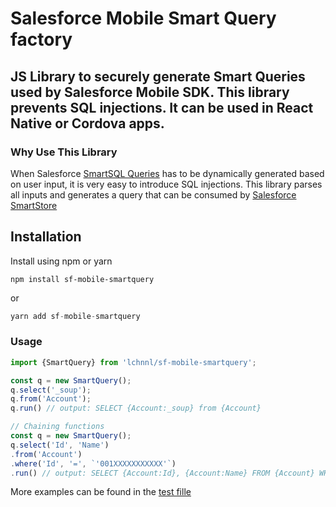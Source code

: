 # Salesforce Mobile Smart Query factory

## JS Library to securely generate Smart Queries used by Salesforce Mobile SDK. This library prevents SQL injections. It can be used in React Native or Cordova apps.

### Why Use This Library
When Salesforce [SmartSQL Queries](https://developer.salesforce.com/docs/atlas.en-us.noversion.mobile_sdk.meta/mobile_sdk/offline_smart_sql.htm) has to be dynamically generated based on user input, it is very easy to introduce SQL injections. This library parses all inputs and generates a query that can be consumed by [Salesforce SmartStore](https://developer.salesforce.com/docs/atlas.en-us.noversion.mobile_sdk.meta/mobile_sdk/offline_intro.htm)

## Installation

Install using npm or yarn

```
npm install sf-mobile-smartquery
```
or
```typescript
yarn add sf-mobile-smartquery
```


### Usage
```typescript
import {SmartQuery} from 'lchnnl/sf-mobile-smartquery'; 

const q = new SmartQuery();
q.select('_soup');
q.from('Account');
q.run() // output: SELECT {Account:_soup} from {Account}

// Chaining functions
const q = new SmartQuery();
q.select('Id', 'Name')
.from('Account')
.where('Id', '=', `'001XXXXXXXXXXX'`)
.run() // output: SELECT {Account:Id}, {Account:Name} FROM {Account} WHERE {Account:Id} = '001XXXXXXXXXXX'
```

More examples can be found in the [test fille](./src/SmartQuery.test.ts)
